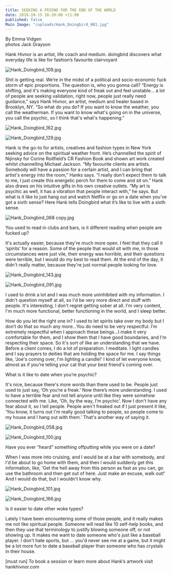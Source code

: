 ```yaml
---
title: SEEKING A FRIEND FOR THE END OF THE WORLD
date: 2018-10-15 16:39:00 +11:00
published: false
Main Image: "/uploads/Hank_Doingbird_081.jpg"
---
```


By Emma Vidgen  
photos Jack Grayson

Hank Hivnor is an artist, life coach and medium. doingbird discovers what everyday life is like for fashion’s favourite clairvoyant

![Hank_Doingbird_109.jpg](/uploads/Hank_Doingbird_109.jpg)

Shit is getting real. We’re in the midst of a political and socio-economic fuck storm of epic proportions. The question is, who you gonna call? “Energy is shifting, and it's making everyone kind of freak out and feel unstable… a lot of people are seeking validation, right now, people just really need guidance,” says Hank Hivnor, an artist, medium and healer based in Brooklyn, NY. “So what do you do? If you want to know the weather, you call the weatherman. If you want to know what's going on in the universe, you call the psychic, so I think that's what's happening.”

![Hank_Doingbird_162.jpg](/uploads/Hank_Doingbird_162.jpg)

![Hank_Doingbird_129.jpg](/uploads/Hank_Doingbird_129.jpg)


Hank is the go-to for artists, creatives and fashion types in New York seeking advice on the spiritual weather front. He’s channelled the spirit of Nijinsky for Corine Roitfield’s CR Fashion Book and shown art work created whilst channelling Michael Jackson. “My favourite clients are artists. Somebody will have a passion for a certain artist, and I can bring that artist's energy into the room,” Hanks says. “I really don't expect them to talk to me, I just create this energetic perch for them to come and sit on.” Hank also draws on his intuitive gifts in his own creative outlets. “My art is psychic as well, it has a vibration that people interact with,” he says. But what is it like to just hang out and watch Netflix or go on a date when you’ve got a sixth sense? Here Hank tells Doingbird what it’s like to live with a sixth sense.

![Hank_Doingbird_068 copy.jpg](/uploads/Hank_Doingbird_068%20copy.jpg)

You used to read in clubs and bars, is it different reading when people are fucked up? 

It's actually easier, because they're much more open. I feel that they call it ‘spirits’ for a reason. Some of the people that would sit with me, in those circumstances were just vile, their energy was horrible, and their questions were terrible, but I would do my best to read them. At the end of the day, it didn't really matter, because they're just normal people looking for love.

![Hank_Doingbird_143.jpg](/uploads/Hank_Doingbird_143.jpg)

![Hank_Doingbird_091.jpg](/uploads/Hank_Doingbird_091.jpg)

I used to drink a lot and I was much more uninhibited with my information. I didn't question myself at all, so I'd be very more direct and stuff with people. It's interesting, I don't regret getting sober at all. I'm very content, I'm much more functional, better functioning in the world, and I sleep better.

 How do you let the right one in?
I used to let spirits take over my body but I don’t do that so much any more…You do need to be very respectful. I’m extremely respectful when I approach these beings…I make it very comfortable for them, and I show them that I have good boundaries, and I'm respecting their space. So it's sort of like an understanding that we have. 
Before a client comes, I do a lot of preparation. I meditate. I light candles and I say prayers to deities that are holding the space for me. I say things like, ‘Joe's coming over, I'm lighting a candle!’ I kind of let everyone know, almost as if you’re telling your cat that your best friend's coming over. 

What is it like to date when you’re psychic?

It's nice, because there's more words than there used to be. People just used to just say, ‘Oh you’re a freak.’ Now there’s more understanding. I used to have a terrible fear and not tell anyone until like they were somehow connected with me. Like, ‘Oh, by the way, I’m psychic’.  Now I don't have any fear about it, so I tell people. People aren't freaked out if I just present it like, ‘You know, it turns out I'm really good talking to people, so people come to my house and I hang out with them.’  That's another way of saying it.

![Hank_Doingbird_058.jpg](/uploads/Hank_Doingbird_058.jpg)

![Hank_Doingbird_100.jpg](/uploads/Hank_Doingbird_100.jpg)

Have you ever “heard” something offputting while you were on a date? 

When I was more into cruising, and I would be at a bar with somebody, and I'd be about to go home with them, and then I would suddenly get this information, like, ‘Get the hell away from this person as fast as you can, go use the bathroom and then get out of here. Just make an excuse, walk out!’ And I would do that, but I wouldn't know why. 

![Hank_Doingbird_101.jpg](/uploads/Hank_Doingbird_101.jpg)

![Hank_Doingbird_166.jpg](/uploads/Hank_Doingbird_166.jpg)

 Is it easier to date other woke types?

Lately I have been encountering some of those people, and it really makes me not like spiritual people. Someone will read like 10 self-help books, and then they use that terminology to justify blowing someone off, or not showing up. It makes me want to date someone who's just like a baseball player. I don't hate sports, but ... you'd never see me at a game, but it might be a lot more fun to date a baseball player than someone who has crystals in their house. 



[must run] To book a session or learn more about Hank’s artwork visit hankhivnor.com
